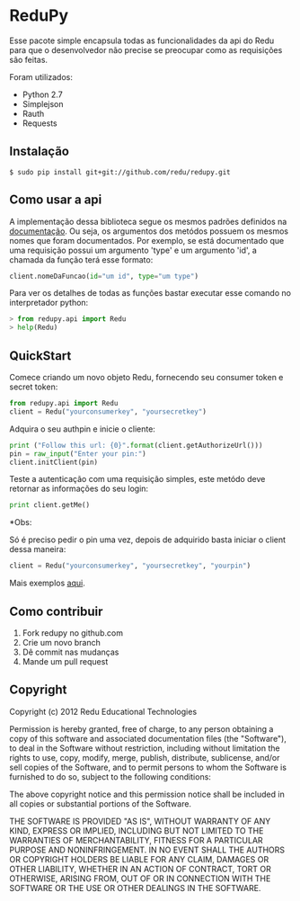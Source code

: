 # ReduPy

Esse pacote simple encapsula todas as funcionalidades da api do Redu para que o desenvolvedor não precise se preocupar como as requisições são feitas.

Foram utilizados:

- Python 2.7
- Simplejson
- Rauth
- Requests


## Instalação


```
$ sudo pip install git+git://github.com/redu/redupy.git
```

## Como usar a api
A implementação dessa biblioteca segue os mesmos padrões definidos na [documentação](http://developers.redu.com.br). Ou seja, os argumentos dos metódos possuem os mesmos nomes que foram documentados.
Por exemplo, se está documentado que uma requisição possui um argumento 'type' e um argumento 'id', a chamada da função terá esse formato:

```python
client.nomeDaFuncao(id="um id", type="um type")
```

Para ver os detalhes de todas as funções bastar executar esse comando no interpretador python:

```python
> from redupy.api import Redu
> help(Redu)
```

## QuickStart

Comece criando um novo objeto Redu, fornecendo seu consumer token e secret token:

```python
from redupy.api import Redu
client = Redu("yourconsumerkey", "yoursecretkey")
```

Adquira o seu authpin e inicie o cliente:

```python
print ("Follow this url: {0}".format(client.getAuthorizeUrl()))
pin = raw_input("Enter your pin:")
client.initClient(pin)
```

Teste a autenticação com uma requisição simples, este metódo deve retornar as informações do seu login:

```python
print client.getMe()
```

*Obs:

Só é preciso pedir o pin uma vez, depois de adquirido basta iniciar o client dessa maneira:

```python
client = Redu("yourconsumerkey", "yoursecretkey", "yourpin")
```

Mais exemplos [aqui](https://github.com/redu/redupy/tree/master/examples).

## Como contribuir

1. Fork redupy no github.com
2. Crie um novo branch
3. Dê commit nas mudanças
4. Mande um pull request

## Copyright

Copyright (c) 2012 Redu Educational Technologies

Permission is hereby granted, free of charge, to any person obtaining a copy of this software and associated documentation files (the "Software"), to deal in the Software without restriction, including without limitation the rights to use, copy, modify, merge, publish, distribute, sublicense, and/or sell copies of the Software, and to permit persons to whom the Software is furnished to do so, subject to the following conditions:

The above copyright notice and this permission notice shall be included in all copies or substantial portions of the Software.

THE SOFTWARE IS PROVIDED "AS IS", WITHOUT WARRANTY OF ANY KIND, EXPRESS OR IMPLIED, INCLUDING BUT NOT LIMITED TO THE WARRANTIES OF MERCHANTABILITY, FITNESS FOR A PARTICULAR PURPOSE AND NONINFRINGEMENT. IN NO EVENT SHALL THE AUTHORS OR COPYRIGHT HOLDERS BE LIABLE FOR ANY CLAIM, DAMAGES OR OTHER LIABILITY, WHETHER IN AN ACTION OF CONTRACT, TORT OR OTHERWISE, ARISING FROM, OUT OF OR IN CONNECTION WITH THE SOFTWARE OR THE USE OR OTHER DEALINGS IN THE SOFTWARE.